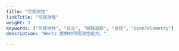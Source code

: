 ```yaml
---
title: "可观测性"
linkTitle: "可观测性"
weight: 3
keywords: ["可观测性", "日志", "链路追踪", "监控", "OpenTelemetry"]
description: "Hertz 提供的可观测性能力。"

---
```

